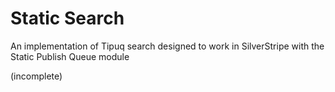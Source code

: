 # Static Search

An implementation of Tipuq search designed to work in SilverStripe with the Static Publish Queue module

(incomplete)